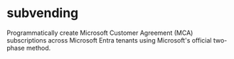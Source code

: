 # subvending
Programmatically create Microsoft Customer Agreement (MCA) subscriptions across Microsoft Entra tenants using Microsoft's official two-phase method.
